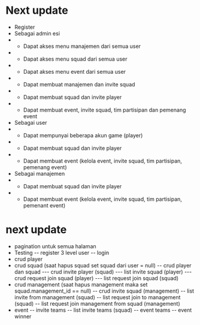# Next update

-   Register
-   Sebagai admin esi
-   -   Dapat akses menu manajemen dari semua user
-   -   Dapat akses menu squad dari semua user
-   -   Dapat akses menu event dari semua user
-   -   Dapat membuat manajemen dan invite squad
-   -   Dapat membuat squad dan invite player
-   -   Dapat membuat event, invite squad, tim partisipan dan pemenang event
-   Sebagai user
-   -   Dapat mempunyai beberapa akun game (player)
-   -   Dapat membuat squad dan invite player
-   -   Dapat membuat event (kelola event, invite squad, tim partisipan, pemenang event)
-   Sebagai manajemen
-   -   Dapat membuat squad dan invite player
-   -   Dapat membuat event (kelola event, invite squad, tim partisipan, pemenant event)

# next update

-   pagination untuk semua halaman
-   Testing
    -- register 3 level user
    -- login
-   crud player
-   crud squad (saat hapus squad set squad dari user = null)
    -- crud player dan squad
    --- crud invite player (squad)
    --- list invite squad (player)
    --- crud request join squad (player)
    --- list request join squad (squad)
-   crud management (saat hapus management maka set squad.management_id == null)
    -- crud invite squad (management)
    -- list invite from management (squad)
    -- list request join to management (squad)
    -- list request join management from squad (management)
-   event
    -- invite teams
    -- list invite teams (squad)
    -- event teams
    -- event winner
